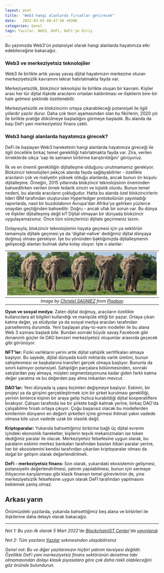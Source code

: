 ```yaml
---
layout: post
title:  "Web3 hangi alanlarda fırsatlar getirecek"
date:   2022-03-03 08:47:56 +0300
categories: Genel
tags: Yazılar, Web3, DeFi, DeFi'ye Giriş
---
```


Bu yazımızda Web3'ün potansiyel olarak hangi alanlarda hayatımıza etki edebileceğine bakacağız. 

### Web3 ve merkeziyetsiz teknolojiler
Web3 ile birlikte artık yavaş yavaş dijital hayatımızın merkezine oturan merkeziyetsizlik kavramını tekrar hatırlatmakta fayda var. 

Merkeziyetsizlik, blokzincir teknolojisi ile birlikte oluşan bir kavram. Kişiler arası her tür dijital ilişkide aracıların ortadan kaldırılması ve ilişkilerin bire-bir hale gelmesi şeklinde özetlenebilir. 

Merkeziyetsizlik ve blokzincirin ortaya çıkarabileceği potansiyel ile ilgili yıllardır yazılır durur. Daha çok teori aşamasından olan bu fikirlerin, 2020 yılı ile birlikte pratiğe dökülmeye başladığını görmeye başladık. Bu alanda da başı DeFi yani merkeziyetsiz finans çekti. 

### Web3 hangi alanlarda hayatımıza girecek?
DeFi ile başlayan Web3 hareketinin hangi alanlarda hayatımıza gireceği ile ilgili öncelikle birkaç temel gerekliliği hatırlatmakta fayda var. Zira, verilen örneklerde sıkça 'sap ile samanın birbirine karıştırıldığını' görüyoruz. 

İlk ve en önemli gerekliliğin dijitalleşme olduğunu unutmamamız gerekiyor. Blokzincir teknolojileri pekçok alanda fayda sağlayabilirler - özellikle aracıların çok ve maliyetin yüksek olduğu alanlarda, ancak bunun ön koşulu dijitalleşme. Örneğin, 2015 yıllarında blokzincir teknolojisinin öneminden bahsedilirken verilen örnek tedarik zinciri ve lojistik olurdu. Bunun temel nedeni, bu alanda aracıların çokluğudur. Hatta bu alanda özel blokzincirlerin lideri IBM tarafından oluşturulan Hyperledger protokolünün yayınladığı raporlarda, nasıl bir buzdolabının Avrupa'dan Afrika'ya gelirken yüzlerce onaydan geçtiğinden bahsedilir. Doğru - ancak ufak bir sorun var. Bu dünya ve ilişkiler dijitalleşmiş değil ki? Dijital olmayan bir dünyada blokzincir uygulayamazsınız. Önce tüm süreçlerinizi dijitale geçirmeniz lazım. 

Dolayısıyla, blokzincir teknolojisinin hayata geçmesi için ya sektörün tamamıyla dijitale geçmesi ya da 'digital-native' dediğimiz dijital dünyaya doğmuş olması gerekiyor. İşe bu yönünden baktığımızda dijitalleşmenin gelişeceği alanları bulmak daha kolay oluyor. İşte o alanlar: 

| ![elephants](/assets/elephant-3675670_800.jpg)|
|:--:| 
| *Image by [Christel SAGNIEZ](https://https://pixabay.com/users/christels-3741991/) from [Pixabay](https://pixabay.com/)*|

**Oyun ve sosyal medya:** Zaten dijital doğmuş, aracıların özellikle kullanıcılara ait bilgileri kullandığı ve manipüle ettiği bir pazar. Ortaya çıkan katma değer, ya stüdyolar ya da sosyal medya aracıları tarafından parsellenmiş durumda. Yeni başlayan play-to-earn modeller ile bu alana Web 3 sızması başladı bile. Bundan sonraki büyük savaş Facebook gibi donanımlı güçler ile DAO benzeri merkeziyetsiz oluşumlar arasında geçecek gibi görünüyor. 

**NFT'ler:** Fiziki varlıkların yerini artık dijital sahiplik sertifikaları almaya başlıyor. Bu sayede, dijital dünyada kısıtlı miktarda varlık üretimi, bunun sahiplenmesi ve başkalarına transferi gerçek olmaya başlıyor. Bununla da sınırlı kalmıyor potansiyel. Sahipliğin parçalara bölünmesinden, sonraki satışlardan pay almaya, müşteri segmentasyonuna kadar giden farklı katma değer yaratma ve bu değerden pay alma imkanları mevcut. 

**DAO'lar:** Yeni dünyada iş yapış biçimleri değişmeye başlıyor. Eskinin, bir projeyi ya da girişimi gerçekleştirmek için bir şirket kurulması gerekliliği, yerinin binlerce kişinin bir araya gelip hızlıca kurabildiği dijital kooperatiflere bırakıyor. Çalışan tarafında ise bir şirkete bağlı kalmak yerine, birkaç DAO'da çalışabilme fırsatı ortaya çıkıyor. Çoğu başarısız olacak bu modellerden kimilerinin dünyanın en değerli şirketleri içine girmesi ihtimali yakın vadede olmasa bile uzun vadede uzak bir olasılık değil. 

**Kriptoparalar:** Yukarıda bahsettiğimiz birbirine bağlı üç dijital evrenin içindeki ekonomik hareketler, kişilerin teşvik mekanizmaları ise token dediğimiz paralar ile olacak. Merkeziyetsiz felsefesine uygun olarak, bu paraların eskinin merkez bankaları tarafından basılan itibari paralar yerine, her bir ekosistemini kendisi tarafından çıkarılan kriptoparalar olması da doğal bir gelişim olarak değerlendirilmeli. 

**DeFi - merkeziyetsiz finans:** Son olarak, yukarıdaki ekosistemin gelişmesi, potansiyelin değerlendirilmesi, yatırım yapılabilmesi, bunun için sermaye ihtiyacının karşılanması gibi klasik finansın temel görevlerinin de, yine merkeziyetsizlik felsefesine uygun olarak DeFİ tarafından yapılmasını beklemek yanlış olmaz. 

## Arkası yarın
Önümüzdeki yazılarda, yukarıda bahsettiğimiz beş alana ve birbirleri ile ilişkilerine daha detaylı olarak bakacağız. 


---

*Not 1: Bu yazı ilk olarak 5 Mart 2022'de [BlockchainIST Center](https://medium.com/blockchainist-center)'da [yayınlandı]()*

*Not 2: Tüm yazılara [Yazılar](/articles/) sekmesinden ulaşabilirsiniz*

*Genel not: Bu ve diğer yazılarımızın hiçbiri yatırım tavsiyesi değildir. Özellikle DeFi yani merkeziyetsiz finans sektörünün denetime tabi olmamasından dolayı klasik piyasalara göre çok daha riskli olabileceğini göz önünde bulundurun.* 

